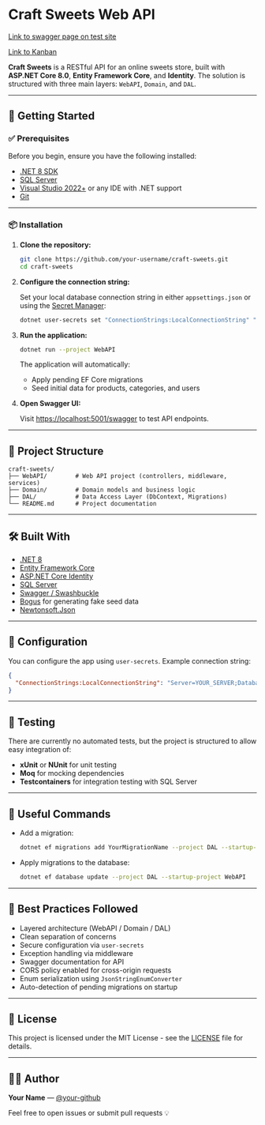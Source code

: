 # Craft Sweets Web API

[Link to swagger page on test site](http://craft-sweets.runasp.net/swagger/index.html)

[Link to Kanban](https://github.com/users/gentlenestle/projects/1)

**Craft Sweets** is a RESTful API for an online sweets store, built with **ASP.NET Core 8.0**, **Entity Framework Core**, and **Identity**. The solution is structured with three main layers: `WebAPI`, `Domain`, and `DAL`.

---

## 🚀 Getting Started

### ✅ Prerequisites

Before you begin, ensure you have the following installed:

- [.NET 8 SDK](https://dotnet.microsoft.com/download/dotnet/8.0)
- [SQL Server](https://www.microsoft.com/en-us/sql-server/sql-server-downloads)
- [Visual Studio 2022+](https://visualstudio.microsoft.com/) or any IDE with .NET support
- [Git](https://git-scm.com/)

---

### 📦 Installation

1. **Clone the repository:**

   ```bash
   git clone https://github.com/your-username/craft-sweets.git
   cd craft-sweets
   ```

2. **Configure the connection string:**

   Set your local database connection string in either `appsettings.json` or using the [Secret Manager](https://learn.microsoft.com/en-us/aspnet/core/security/app-secrets):

   ```bash
   dotnet user-secrets set "ConnectionStrings:LocalConnectionString" "Server=YOUR_SERVER_NAME;Database=CraftSweetDB;Trusted_Connection=True;Encrypt=False;"
   ```

3. **Run the application:**

   ```bash
   dotnet run --project WebAPI
   ```

   The application will automatically:
   - Apply pending EF Core migrations
   - Seed initial data for products, categories, and users

4. **Open Swagger UI:**

   Visit [https://localhost:5001/swagger](https://localhost:5001/swagger) to test API endpoints.

---

## 🧱 Project Structure

```
craft-sweets/
├── WebAPI/        # Web API project (controllers, middleware, services)
├── Domain/        # Domain models and business logic
├── DAL/           # Data Access Layer (DbContext, Migrations)
└── README.md      # Project documentation
```

---

## 🛠️ Built With

- [.NET 8](https://dotnet.microsoft.com/)
- [Entity Framework Core](https://docs.microsoft.com/ef/core/)
- [ASP.NET Core Identity](https://learn.microsoft.com/aspnet/core/security/authentication/identity)
- [SQL Server](https://www.microsoft.com/en-us/sql-server/)
- [Swagger / Swashbuckle](https://github.com/domaindrivendev/Swashbuckle.AspNetCore)
- [Bogus](https://github.com/bchavez/Bogus) for generating fake seed data
- [Newtonsoft.Json](https://www.newtonsoft.com/json)

---

## 🔧 Configuration

You can configure the app using `user-secrets`. Example connection string:

```json
{
  "ConnectionStrings:LocalConnectionString": "Server=YOUR_SERVER;Database=CraftSweetDB;Trusted_Connection=True;Encrypt=False;"
}
```

---

## 🧪 Testing

There are currently no automated tests, but the project is structured to allow easy integration of:

- **xUnit** or **NUnit** for unit testing
- **Moq** for mocking dependencies
- **Testcontainers** for integration testing with SQL Server

---

## 📌 Useful Commands

- Add a migration:

  ```bash
  dotnet ef migrations add YourMigrationName --project DAL --startup-project WebAPI
  ```

- Apply migrations to the database:

  ```bash
  dotnet ef database update --project DAL --startup-project WebAPI
  ```

---

## 📖 Best Practices Followed

- Layered architecture (WebAPI / Domain / DAL)
- Clean separation of concerns
- Secure configuration via `user-secrets`
- Exception handling via middleware
- Swagger documentation for API
- CORS policy enabled for cross-origin requests
- Enum serialization using `JsonStringEnumConverter`
- Auto-detection of pending migrations on startup

---

## 📄 License

This project is licensed under the MIT License - see the [LICENSE](LICENSE) file for details.

---

## 🙋‍♂️ Author

**Your Name** — [@your-github](https://github.com/your-github)

Feel free to open issues or submit pull requests 💡

